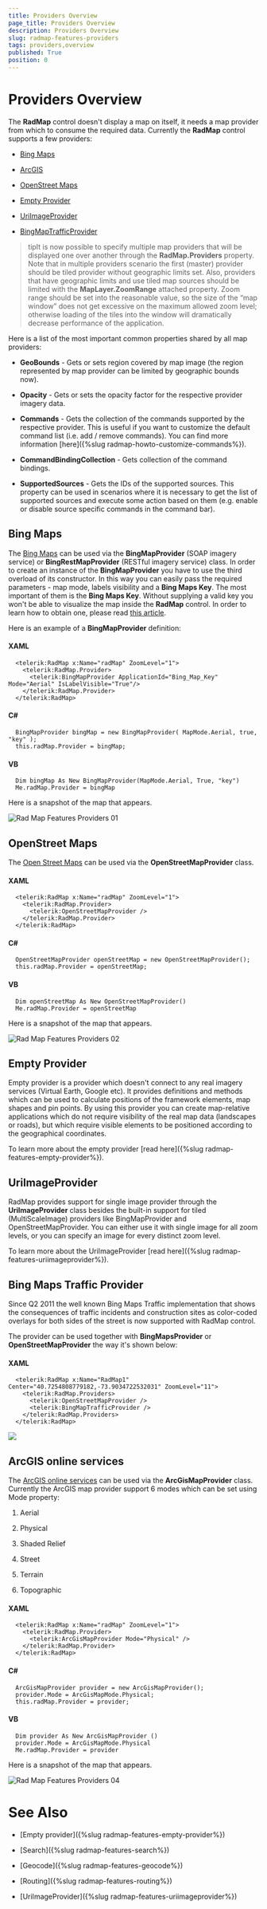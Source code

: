 ```yaml
---
title: Providers Overview
page_title: Providers Overview
description: Providers Overview
slug: radmap-features-providers
tags: providers,overview
published: True
position: 0
---
```


# Providers Overview



The __RadMap__ control doesn't display a map on itself, it needs a map provider from which to consume the required data. Currently the __RadMap__ control supports a few providers:
      

* [Bing Maps](#bing-maps)

* [ArcGIS](#arcgis-online-services)

* [OpenStreet Maps](#openstreet-maps)

* [Empty Provider](#empty-provider)

* [UriImageProvider](#uriimageprovider)

* [BingMapTrafficProvider](#bing-maps-traffic-provider)



>tipIt is now possible to specify multiple map providers that will be displayed one over another through the __RadMap.Providers__ property. Note that in multiple providers scenario the first (master) provider should be tiled provider without geographic limits set. Also, providers that have geographic limits and use tiled map sources should be limited with the __MapLayer.ZoomRange__ attached property. Zoom range should be set into the reasonable value, so the size of the “map window” does not get excessive on the maximum allowed zoom level; otherwise loading of the tiles into the window will dramatically decrease performance of the application.
        

Here is a list of the most important common properties shared by all map providers:

* __GeoBounds__ - Gets or sets region covered by map image (the region represented by map provider can be limited by geographic bounds now).
          

* __Opacity__ - Gets or sets the opacity factor for the respective provider imagery data.
          

* __Commands__ - Gets the collection of the commands supported by the respective provider. This is useful if you want to customize the default command list (i.e. add / remove commands). You can find more information [here]({%slug radmap-howto-customize-commands%}).
          

* __CommandBindingCollection__ - Gets collection of the command bindings.
          

* __SupportedSources__ - Gets the IDs of the supported sources. This property can be used in scenarios where it is necessary to get the list of supported sources and execute some action based on them (e.g. enable or disable source specific commands in the command bar).
          



## Bing Maps

The [Bing Maps](http://www.bing.com/maps/) can be used via the __BingMapProvider__ (SOAP imagery service) or __BingRestMapProvider__ (RESTful imagery service) class. In order to create an instance of the __BingMapProvider__ you have to use the third overload of its constructor. In this way you can easily pass the required parameters - map mode, labels visibility and a __Bing Maps Key__. The most important of them is the __Bing Maps Key__. Without supplying a valid key you won't be able to visualize the map inside the __RadMap__ control. In order to learn how to obtain one, please read [this article](http://msdn.microsoft.com/en-us/library/ee681900.aspx).
        

Here is an example of a __BingMapProvider__ definition:
        

#### __XAML__
      <telerik:RadMap x:Name="radMap" ZoomLevel="1">
        <telerik:RadMap.Provider>
          <telerik:BingMapProvider ApplicationId="Bing_Map_Key" Mode="Aerial" IsLabelVisible="True"/>
        </telerik:RadMap.Provider>
      </telerik:RadMap>



#### __C#__
      BingMapProvider bingMap = new BingMapProvider( MapMode.Aerial, true, "key" );
      this.radMap.Provider = bingMap;



#### __VB__
      Dim bingMap As New BingMapProvider(MapMode.Aerial, True, "key")
      Me.radMap.Provider = bingMap




Here is a snapshot of the map that appears.

![Rad Map Features Providers 01](images/RadMap_Features_Providers_01.png)

## OpenStreet Maps

The [Open Street Maps](http://www.openstreetmap.org/) can be used via the __OpenStreetMapProvider__ class. 
        

#### __XAML__
      <telerik:RadMap x:Name="radMap" ZoomLevel="1">
        <telerik:RadMap.Provider>
          <telerik:OpenStreetMapProvider />
        </telerik:RadMap.Provider>
      </telerik:RadMap>



#### __C#__
      OpenStreetMapProvider openStreetMap = new OpenStreetMapProvider();
      this.radMap.Provider = openStreetMap;



#### __VB__
      Dim openStreetMap As New OpenStreetMapProvider()
      Me.radMap.Provider = openStreetMap



Here is a snapshot of the map that appears.

![Rad Map Features Providers 02](images/RadMap_Features_Providers_02.png)

## Empty Provider

Empty provider is a provider which doesn't connect to any real imagery services (Virtual Earth, Google etc). It provides definitions and methods which can be used to calculate positions of the framework elements, map shapes and pin points. By using this provider you can create map-relative applications which do not require visibility of the real map data (landscapes or roads), but which require visible elements to be positioned according to the geographical coordinates.

To learn more about the empty provider [read here]({%slug radmap-features-empty-provider%}).
        

## UriImageProvider

RadMap provides support for single image provider through the __UriImageProvider__ class besides the built-in support for tiled (MultiScaleImage) providers like BingMapProvider and OpenStreetMapProvider. You can either use it with single image for all zoom levels, or you can specify an image for every distinct zoom level.
        

To learn more about the UriImageProvider [read here]({%slug radmap-features-uriimageprovider%}).
        

## Bing Maps Traffic Provider

Since Q2 2011 the well known Bing Maps Traffic implementation that shows the consequences of traffic incidents and construction sites as color-coded overlays for both sides of the street is now supported with RadMap control.

The provider can be used together with __BingMapsProvider__ or __OpenStreetMapProvider__ the way it's shown below:

#### __XAML__
      <telerik:RadMap x:Name="RadMap1" Center="40.7254808779182,-73.9034722532031" ZoomLevel="11">
        <telerik:RadMap.Providers>
          <telerik:OpenStreetMapProvider />
          <telerik:BingMapTrafficProvider />
        </telerik:RadMap.Providers>
      </telerik:RadMap>



![](images/RadMap_Features_Providers_03.PNG)

## ArcGIS online services

The [ArcGIS online services](http://www.esri.com/software/arcgis/arcgisonline/maps/maps-and-map-layers) can be used via the __ArcGisMapProvider__ class. Currently the ArcGIS map provider support 6 modes which can be set using Mode property:
        

1. Aerial

1. Physical

1. Shaded Relief

1. Street

1. Terrain

1. Topographic

#### __XAML__
      <telerik:RadMap x:Name="radMap" ZoomLevel="1">
        <telerik:RadMap.Provider>
          <telerik:ArcGisMapProvider Mode="Physical" />
        </telerik:RadMap.Provider>
      </telerik:RadMap>



#### __C#__
      ArcGisMapProvider provider = new ArcGisMapProvider();
      provider.Mode = ArcGisMapMode.Physical;
      this.radMap.Provider = provider;



#### __VB__
      Dim provider As New ArcGisMapProvider ()
      provider.Mode = ArcGisMapMode.Physical
      Me.radMap.Provider = provider



Here is a snapshot of the map that appears.

![Rad Map Features Providers 04](images/RadMap_Features_Providers_04.png)

# See Also

 * [Empty provider]({%slug radmap-features-empty-provider%})

 * [Search]({%slug radmap-features-search%})

 * [Geocode]({%slug radmap-features-geocode%})

 * [Routing]({%slug radmap-features-routing%})

 * [UriImageProvider]({%slug radmap-features-uriimageprovider%})
